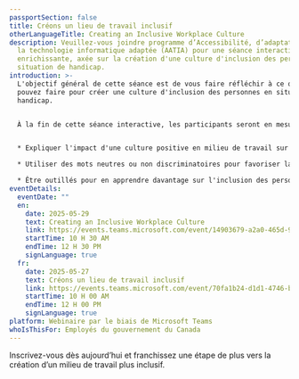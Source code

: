 ```yaml
---
passportSection: false
title: Créons un lieu de travail inclusif
otherLanguageTitle: Creating an Inclusive Workplace Culture
description: Veuillez-vous joindre programme d’Accessibilité, d’adaptation et de
  la technologie informatique adaptée (AATIA) pour une séance interactive et
  enrichissante, axée sur la création d'une culture d'inclusion des personnes en
  situation de handicap.
introduction: >-
  L'objectif général de cette séance est de vous faire réfléchir à ce que vous
  pouvez faire pour créer une culture d'inclusion des personnes en situation de
  handicap.


  À la fin de cette séance interactive, les participants seront en mesure de :


  * Expliquer l'impact d'une culture positive en milieu de travail sur l'inclusion des personnes en situation de handicap.

  * Utiliser des mots neutres ou non discriminatoires pour favoriser la diversité et l'inclusion dans la fonction publique fédérale.

  * Être outillés pour en apprendre davantage sur l'inclusion des personnes en situation de handicap et sur ce qu'ils peuvent faire pour influencer positivement la culture en milieu de travail.
eventDetails:
  eventDate: ""
  en:
    date: 2025-05-29
    text: Creating an Inclusive Workplace Culture
    link: https://events.teams.microsoft.com/event/14903679-a2a0-465d-9273-734784784af5@d05bc194-94bf-4ad6-ae2e-1db0f2e38f5e
    startTime: 10 H 30 AM
    endTime: 12 H 30 PM
    signLanguage: true
  fr:
    date: 2025-05-27
    text: Créons un lieu de travail inclusif
    link: https://events.teams.microsoft.com/event/70fa1b24-d1d1-4746-b015-50dde9558c5d@d05bc194-94bf-4ad6-ae2e-1db0f2e38f5e
    startTime: 10 H 00 AM
    endTime: 12 H 00 PM
    signLanguage: true
platform: Webinaire par le biais de Microsoft Teams
whoIsThisFor: Employés du gouvernement du Canada
---
```

Inscrivez-vous dès aujourd’hui et franchissez une étape de plus vers la création d’un milieu de travail plus inclusif.
